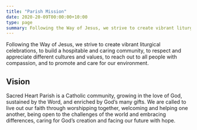 ```yaml
---
title: "Parish Mission"
date: 2020-20-09T00:00:00+10:00
type: page
summary: Following the Way of Jesus, we strive to create vibrant liturgical celebrations, to build a hospitable and caring community, to respect and appreciate different cultures and values, to reach out to all people with compassion, and to promote and care for our environment.
---
```


Following the Way of Jesus, we strive to create vibrant liturgical celebrations, to build a hospitable and caring community, to respect and appreciate different cultures and values, to reach out to all people with compassion, and to promote and care for our environment.

## Vision

Sacred Heart Parish is a Catholic community, growing in the love of God, sustained by the Word, and enriched by God’s many gifts. We are called to live out our faith through worshipping together, welcoming and helping one another, being open to the challenges of the world and embracing differences, caring for God’s creation and facing our future with hope.
